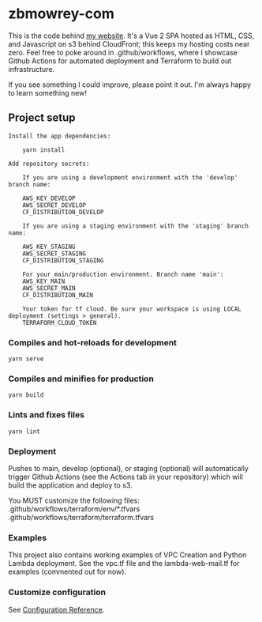 # zbmowrey-com

This is the code behind [my website](https://zbmowrey.com). It's a Vue 2 SPA hosted as HTML,
CSS, and Javascript on s3 behind CloudFront; this keeps my hosting costs near zero. Feel free
to poke around in .github/workflows, where I showcase Github Actions for automated deployment
and Terraform to build out infrastructure. 

If you see something I could improve, please point it out. I'm always happy to learn something new!

## Project setup
```
Install the app dependencies: 

    yarn install

Add repository secrets:

    If you are using a development environment with the 'develop' branch name:

    AWS_KEY_DEVELOP
    AWS_SECRET_DEVELOP
    CF_DISTRIBUTION_DEVELOP

    If you are using a staging environment with the 'staging' branch name:

    AWS_KEY_STAGING
    AWS_SECRET_STAGING
    CF_DISTRIBUTION_STAGING

    For your main/production environment. Branch name 'main': 
    AWS_KEY_MAIN
    AWS_SECRET_MAIN
    CF_DISTRIBUTION_MAIN

    Your token for tf cloud. Be sure your workspace is using LOCAL deployment (settings > general).
    TERRAFORM_CLOUD_TOKEN

```

### Compiles and hot-reloads for development
```
yarn serve
```

### Compiles and minifies for production
```
yarn build
```

### Lints and fixes files
```
yarn lint
```

### Deployment

Pushes to main, develop (optional), or staging (optional) will automatically
trigger Github Actions (see the Actions tab in your repository) which will 
build the application and deploy to s3. 

You MUST customize the following files: 
    .github/workflows/terraform/env/*.tfvars
    .github/workflows/terraform/terraform.tfvars

### Examples

This project also contains working examples of VPC Creation and Python Lambda deployment.
See the vpc.tf file and the lambda-web-mail.tf for examples (commented out for now). 

### Customize configuration
See [Configuration Reference](https://cli.vuejs.org/config/).
